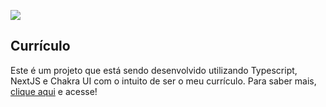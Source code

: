 <p>
  <img src=https://img.shields.io/badge/Status-Desenvolvimento-green />
</p>

## Currículo

<p>
Este é um projeto que está sendo desenvolvido utilizando Typescript, NextJS e Chakra UI com o intuito de ser o meu currículo.
Para saber mais, <a href="https://curriculum-leonardorabelo.herokuapp.com/">clique aqui</a> e acesse!
<p>
